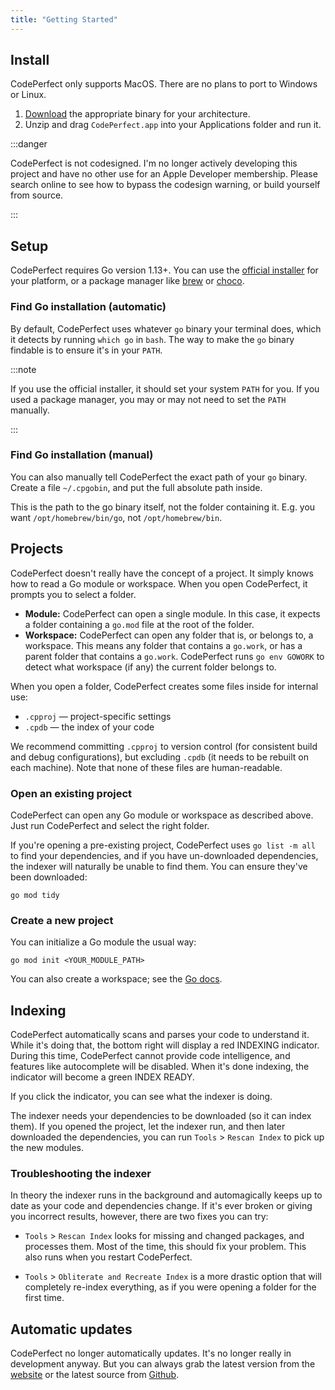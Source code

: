 ```yaml
---
title: "Getting Started"
---
```


## Install

CodePerfect only supports MacOS. There are no plans to port to Windows or Linux.

1. [Download](https://github.com/codeperfect95/codeperfect/releases) the
   appropriate binary for your architecture.
2. Unzip and drag `CodePerfect.app` into your Applications folder and run it.

:::danger

CodePerfect is not codesigned. I'm no longer actively developing this project
and have no other use for an Apple Developer membership. Please search online to
see how to bypass the codesign warning, or build yourself from source.

:::

## Setup

CodePerfect requires Go version 1.13+. You can use the
[official installer](https://go.dev/dl/) for your platform, or a package manager
like [brew](https://formulae.brew.sh/formula/go) or
[choco](https://community.chocolatey.org/packages/golang).

### Find Go installation (automatic)

By default, CodePerfect uses whatever `go` binary your terminal does, which it
detects by running `which go` in `bash`. The way to make the `go` binary
findable is to ensure it's in your `PATH`.

:::note

If you use the official installer, it should set your system `PATH` for you. If
you used a package manager, you may or may not need to set the `PATH` manually.

:::

### Find Go installation (manual)

You can also manually tell CodePerfect the exact path of your `go` binary.
Create a file `~/.cpgobin`, and put the full absolute path inside.

This is the path to the go binary itself, not the folder containing it. E.g. you
want `/opt/homebrew/bin/go`, not `/opt/homebrew/bin`.

## Projects

CodePerfect doesn't really have the concept of a project. It simply knows how to
read a Go module or workspace. When you open CodePerfect, it prompts you to
select a folder.

- **Module:** CodePerfect can open a single module. In this case, it expects a
  folder containing a `go.mod` file at the root of the folder.
- **Workspace:** CodePerfect can open any folder that is, or belongs to, a
  workspace. This means any folder that contains a `go.work`, or has a parent
  folder that contains a `go.work`. CodePerfect runs `go env GOWORK` to detect
  what workspace (if any) the current folder belongs to.

When you open a folder, CodePerfect creates some files inside for internal use:

- `.cpproj` &mdash; project-specific settings
- `.cpdb` &mdash; the index of your code

We recommend committing `.cpproj` to version control (for consistent build and
debug configurations), but excluding `.cpdb` (it needs to be rebuilt on each
machine). Note that none of these files are human-readable.

### Open an existing project

CodePerfect can open any Go module or workspace as described above. Just run
CodePerfect and select the right folder.

If you're opening a pre-existing project, CodePerfect uses `go list -m all` to
find your dependencies, and if you have un-downloaded dependencies, the indexer
will naturally be unable to find them. You can ensure they've been downloaded:

```
go mod tidy
```

### Create a new project

You can initialize a Go module the usual way:

```
go mod init <YOUR_MODULE_PATH>
```

You can also create a workspace; see the
[Go docs](https://go.dev/doc/tutorial/workspaces).

## Indexing

CodePerfect automatically scans and parses your code to understand it. While
it's doing that, the bottom right will display a red <span
class="indexing">INDEXING</span> indicator. During this time, CodePerfect cannot
provide code intelligence, and features like autocomplete will be disabled. When
it's done indexing, the indicator will become a green <span
class="index-ready">INDEX READY</span>.

If you click the indicator, you can see what the indexer is doing.

The indexer needs your dependencies to be downloaded (so it can index them). If
you opened the project, let the indexer run, and then later downloaded the
dependencies, you can run `Tools` &gt; `Rescan Index` to pick up the new
modules.

### Troubleshooting the indexer

In theory the indexer runs in the background and automagically keeps up to date
as your code and dependencies change. If it's ever broken or giving you
incorrect results, however, there are two fixes you can try:

- `Tools` &gt; `Rescan Index` looks for missing and changed packages, and
  processes them. Most of the time, this should fix your problem. This also runs
  when you restart CodePerfect.

- `Tools` &gt; `Obliterate and Recreate Index` is a more drastic option that
  will completely re-index everything, as if you were opening a folder for the
  first time.

## Automatic updates

CodePerfect no longer automatically updates. It's no longer really in
development anyway. But you can always grab the latest version from the
[website](https://codeperfect95.com) or the latest source from
[Github](https://github.com/codeperfect95/codeperfect).
